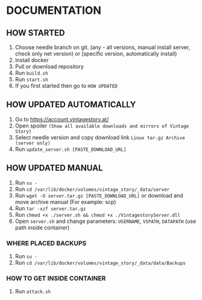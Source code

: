 # DOCUMENTATION

## HOW STARTED
1) Choose needle branch on git. (any - all versions, manual install server, check only net version) or (specific version, automatically install)
2) Install docker
3) Pull or download repository
4) Run `build.sh`
5) Run `start.sh`
6) If you first started then go to `HOW UPDATED`

## HOW UPDATED AUTOMATICALLY
1) Go to https://account.vintagestory.at/
2) Open spoiler `(Show all available downloads and mirrors of Vintage Story)`
3) Select needle version and copy download link `Linux tar.gz Archive (server only)`
4) Run `update_server.sh [PASTE_DOWNLOAD_URL]`

## HOW UPDATED MANUAL
1) Run `su -`
2) Run `cd /var/lib/docker/volumes/vintage_story/_data/server`
3) Run `wget -O server.tar.gz [PASTE_DOWNLOAD_URL]` or download and move archive manual (For example: scp)
4) Run `tar -xzf server.tar.gz`
5) Run `chmod +x ./server.sh && chmod +x ./VintagestoryServer.dll`
6) Open `server.sh` and change parameters: `USERNAME`, `VSPATH`, `DATAPATH` (use path inside container)

### WHERE PLACED BACKUPS
1) Run `su -`
2) Run `cd /var/lib/docker/volumes/vintage_story/_data/data/Backups`

### HOW TO GET INSIDE CONTAINER
1) Run `attach.sh`

